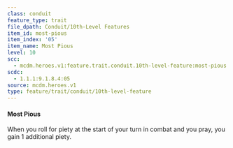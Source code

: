 ```yaml
---
class: conduit
feature_type: trait
file_dpath: Conduit/10th-Level Features
item_id: most-pious
item_index: '05'
item_name: Most Pious
level: 10
scc:
  - mcdm.heroes.v1:feature.trait.conduit.10th-level-feature:most-pious
scdc:
  - 1.1.1:9.1.8.4:05
source: mcdm.heroes.v1
type: feature/trait/conduit/10th-level-feature
---
```


#### Most Pious

When you roll for piety at the start of your turn in combat and you pray, you gain 1 additional piety.
